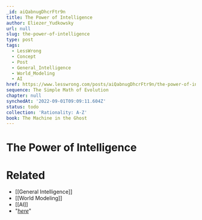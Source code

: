 ```yaml
---
_id: aiQabnugDhcrFtr9n
title: The Power of Intelligence
author: Eliezer_Yudkowsky
url: null
slug: the-power-of-intelligence
type: post
tags:
  - LessWrong
  - Concept
  - Post
  - General_Intelligence
  - World_Modeling
  - AI
href: https://www.lesswrong.com/posts/aiQabnugDhcrFtr9n/the-power-of-intelligence
sequence: The Simple Math of Evolution
chapter: null
synchedAt: '2022-09-01T09:09:11.604Z'
status: todo
collection: 'Rationality: A-Z'
book: The Machine in the Ghost
---
```


# The Power of Intelligence


# Related

- [[General Intelligence]]
- [[World Modeling]]
- [[AI]]
- "[_here_](http://yudkowsky.net/singularity/power/)"